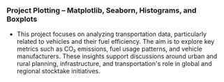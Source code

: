 ### Project Plotting – Matplotlib, Seaborn, Histograms, and Boxplots
- This project focuses on analyzing transportation data, particularly related to vehicles and their fuel efficiency. The aim is to explore key metrics such as CO₂ emissions, fuel usage patterns, and vehicle manufacturers. These insights support discussions around urban and rural planning, infrastructure, and transportation's role in global and regional stocktake initiatives.
